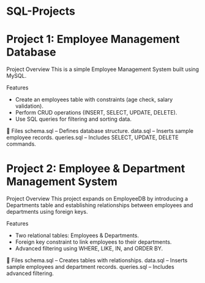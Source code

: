 # SQL-Projects

# Project 1: Employee Management Database

Project Overview
This is a simple Employee Management System built using MySQL.

Features
- Create an employees table with constraints (age check, salary validation).
- Perform CRUD operations (INSERT, SELECT, UPDATE, DELETE).
- Use SQL queries for filtering and sorting data.

📂 Files
schema.sql – Defines database structure.
data.sql – Inserts sample employee records.
queries.sql – Includes SELECT, UPDATE, DELETE commands.

# Project 2: Employee & Department Management System

Project Overview
This project expands on EmployeeDB by introducing a Departments table and establishing relationships between employees and departments using foreign keys.

Features
- Two relational tables: Employees & Departments.
- Foreign key constraint to link employees to their departments.
- Advanced filtering using WHERE, LIKE, IN, and ORDER BY.

📂 Files
schema.sql – Creates tables with relationships.
data.sql – Inserts sample employees and department records.
queries.sql – Includes advanced filtering.

